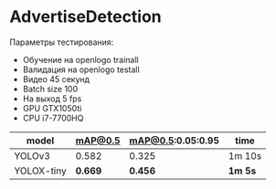 # AdvertiseDetection

Параметры тестирования:
- Обучение на openlogo trainall
- Валидация на openlogo testall
- Видео 45 секунд
- Batch size 100
- На выход 5 fps
- GPU GTX1050ti
- CPU i7-7700HQ

| model      | mAP@0.5   | mAP@0.5:0.05:0.95 | time      |
|------------|-----------|-------------------|-----------|
| YOLOv3     | 0.582     | 0.325             | 1m 10s    |
| YOLOX-tiny | **0.669** | **0.456**         | **1m 5s** |